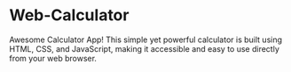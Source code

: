 # Web-Calculator
Awesome Calculator App! This simple yet powerful calculator is built using HTML, CSS, and JavaScript, making it accessible and easy to use directly from your web browser.
